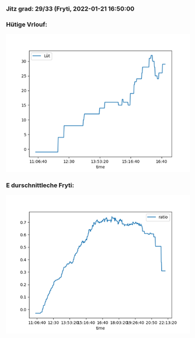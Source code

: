 ### Jitz grad: 29/33 (Fryti, 2022-01-21 16:50:00

### Hütige Vrlouf:
![Graph](Today.png)

### E durschnittleche Fryti:
![Graph](Fryti.png)
